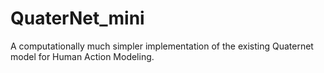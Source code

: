 # QuaterNet_mini
A computationally much simpler implementation of the existing Quaternet model for Human Action Modeling.
